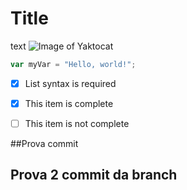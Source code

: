 # Title
text
![Image of Yaktocat](https://octodex.github.com/images/yaktocat.png)


``` javascript
var myVar = "Hello, world!";
```
- [x] List syntax is required
- [x] This item is complete
- [ ] This item is not complete


##Prova commit 

## Prova 2 commit da branch

